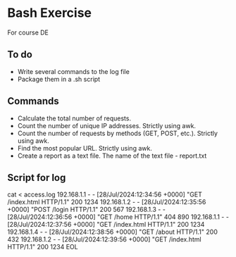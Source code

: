 # Bash Exercise

For course DE

## To do

* Write several commands to the log file
* Package them in a .sh script

## Commands

* Calculate the total number of requests.
* Count the number of unique IP addresses. Strictly using awk.
* Count the number of requests by methods (GET, POST, etc.). Strictly using awk.
* Find the most popular URL. Strictly using awk.
* Create a report as a text file. The name of the text file - report.txt

## Script for log
cat <<EOL > access.log
192.168.1.1 - - [28/Jul/2024:12:34:56 +0000] "GET /index.html HTTP/1.1" 200 1234
192.168.1.2 - - [28/Jul/2024:12:35:56 +0000] "POST /login HTTP/1.1" 200 567
192.168.1.3 - - [28/Jul/2024:12:36:56 +0000] "GET /home HTTP/1.1" 404 890
192.168.1.1 - - [28/Jul/2024:12:37:56 +0000] "GET /index.html HTTP/1.1" 200 1234
192.168.1.4 - - [28/Jul/2024:12:38:56 +0000] "GET /about HTTP/1.1" 200 432
192.168.1.2 - - [28/Jul/2024:12:39:56 +0000] "GET /index.html HTTP/1.1" 200 1234
EOL
